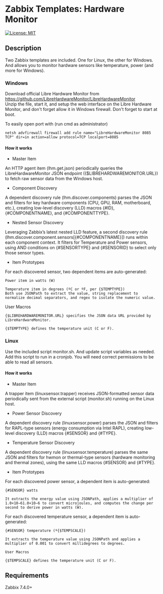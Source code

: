 # Zabbix Templates: Hardware Monitor
[![License: MIT](https://img.shields.io/badge/License-MIT-yellow.svg)](https://opensource.org/licenses/MIT)

## Description

Two Zabbix templates are included. One for Linux, the other for Windows. And allows you to monitor hardware sensors like temperature, power (and more for Windows).

### Windows

Download official Libre Hardware Monitor from https://github.com/LibreHardwareMonitor/LibreHardwareMonitor \
Unzip the file, start it, and setup the web interface on the Libre Hardware Monitor, and don't forget allow it in Windows firewall. Don't forget to start at boot.

To easily open port with (run cmd as administrator)

    netsh advfirewall firewall add rule name="LibreHardwareMonitor 8085 TCP" dir=in action=allow protocol=TCP localport=8085

#### How it works
 
 - Master Item

 An HTTP agent item (lhm.get.json) periodically queries the LibreHardwareMonitor JSON endpoint ({$LIBREHARDWAREMONITOR.URL}) to fetch raw sensor data from the Windows host.

 - Component Discovery

 A dependent discovery rule (lhm.discover.components) parses the JSON and filters for key hardware components (CPU, GPU, RAM, motherboard, etc.), creating low-level discovery (LLD) macros {#ID}, {#COMPONENTNAME}, and {#COMPONENTTYPE}.

 - Nested Sensor Discovery

 Leveraging Zabbix’s latest nested LLD feature, a second discovery rule (lhm.discover.component.sensors[{#COMPONENTNAME}]) runs within each component context. It filters for Temperature and Power sensors, using AND conditions on {#SENSORTYPE} and {#SENSORID} to select only those sensor types.

 - Item Prototypes

 For each discovered sensor, two dependent items are auto-generated:

    Power item in watts (W)

    Temperature item in degrees (ºC or ºF, per {$TEMPTYPE})
    Both use JSONPath to extract the value, string replacement to normalize decimal separators, and regex to isolate the numeric value.

 User Macros

    {$LIBREHARDWAREMONITOR.URL} specifies the JSON data URL provided by LibreHardwareMonitor.

    {$TEMPTYPE} defines the temperature unit (C or F).

### Linux

Use the included script monitor.sh. And update script variables as needed.\
Add this script to run in a cronjob. You will need correct permissions to be able to read all sensors.

#### How it works

 - Master Item

 A trapper item (linuxsensor.trapper) receives JSON-formatted sensor data periodically sent from the external script (monitor.sh) running on the Linux host.

 - Power Sensor Discovery

 A dependent discovery rule (linuxsensor.power) parses the JSON and filters for RAPL-type sensors (energy consumption via Intel RAPL), creating low-level discovery (LLD) macros {#SENSOR} and {#TYPE}.

 - Temperature Sensor Discovery

 A dependent discovery rule (linuxsensor.temperature) parses the same JSON and filters for hwmon or thermal-type sensors (hardware monitoring and thermal zones), using the same LLD macros {#SENSOR} and {#TYPE}.

 - Item Prototypes

 For each discovered power sensor, a dependent item is auto-generated:

    {#SENSOR} watts
    
    It extracts the energy value using JSONPath, applies a multiplier of 1.0×10−61.0×10−6 to convert microjoules, and computes the change per second to derive power in watts (W).

 For each discovered temperature sensor, a dependent item is auto-generated:
    
    {#SENSOR} temperature (º{$TEMPSCALE})
    
    It extracts the temperature value using JSONPath and applies a multiplier of 0.001 to convert millidegrees to degrees.

    User Macros

    {$TEMPSCALE} defines the temperature unit (C or F).

## Requirements

Zabbix 7.4.0+
